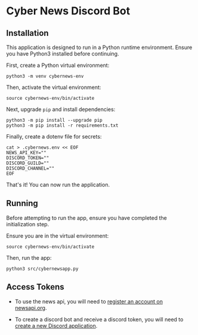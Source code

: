 # Cyber News Discord Bot


## Installation

This application is designed to run in a Python runtime environment. Ensure you have Python3 installed before continuing.


First, create a Python virtual environment:
```
python3 -m venv cybernews-env
```
Then, activate the virtual environment:
```
source cybernews-env/bin/activate
```
Next, upgrade `pip` and install dependencies:
```
python3 -m pip install --upgrade pip
python3 -m pip install -r requirements.txt
```
Finally, create a dotenv file for secrets:
```
cat > .cybernews.env << EOF
NEWS_API_KEY=""
DISCORD_TOKEN=""
DISCORD_GUILD=""
DISCORD_CHANNEL=""
EOF
```
That's it! You can now run the application.

## Running
Before attempting to run the app, ensure you have completed the initialization step.

Ensure you are in the virtual environment:
```
source cybernews-env/bin/activate
```
Then, run the app:
```
python3 src/cybernewsapp.py
```

## Access Tokens

- To use the news api, you will need to [register an account on newsapi.org](https://newsapi.org/register).

- To create a discord bot and receive a discord token, you will need to [create a new Discord application](https://discord.com/developers/applications).